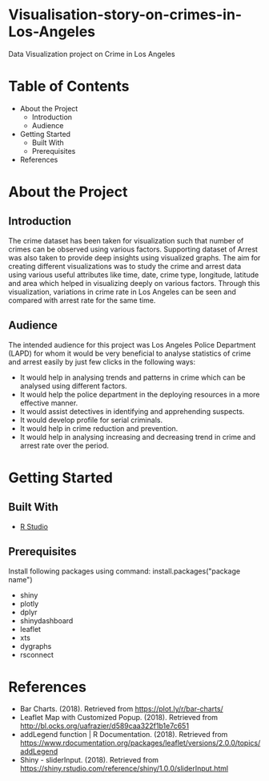 # Visualisation-story-on-crimes-in-Los-Angeles
Data Visualization project on Crime in Los Angeles 
# Table of Contents
* About the Project
  * Introduction
  * Audience
* Getting Started
  * Built With
  * Prerequisites
* References
# About the Project
## Introduction
The crime dataset has been taken for visualization such that number of crimes can be observed using various factors. Supporting dataset of Arrest was also taken to provide deep insights using visualized graphs. The aim for creating different visualizations was to study the crime and arrest data using various useful attributes like time, date, crime type, longitude, latitude and area which helped in visualizing deeply on various factors. Through this visualization, variations in crime rate in Los Angeles can be seen and compared with arrest rate for the same time.
## Audience
The intended audience for this project was Los Angeles Police Department (LAPD) for whom it would be very beneficial to analyse statistics of crime and arrest easily by just few clicks in the following ways:
* It would help in analysing trends and patterns in crime which can be analysed using different factors.
* It would help the police department in the deploying resources in a more effective manner.
* It would assist detectives in identifying and apprehending suspects.
* It would develop profile for serial criminals.
* It would help in crime reduction and prevention.
* It would help in analysing increasing and decreasing trend in crime and arrest rate over the period.
# Getting Started
## Built With
* [ R Studio ](https://www.rstudio.com/products/rstudio/download/)
## Prerequisites
Install following packages using command: install.packages("package name")
* shiny
* plotly
* dplyr
* shinydashboard
* leaflet
* xts
* dygraphs
* rsconnect
# References
* Bar Charts. (2018). Retrieved from https://plot.ly/r/bar-charts/
* Leaflet Map with Customized Popup. (2018). Retrieved from http://bl.ocks.org/uafrazier/d589caa322f1b1e7c651
* addLegend function | R Documentation. (2018). Retrieved from https://www.rdocumentation.org/packages/leaflet/versions/2.0.0/topics/addLegend
* Shiny - sliderInput. (2018). Retrieved from https://shiny.rstudio.com/reference/shiny/1.0.0/sliderInput.html
